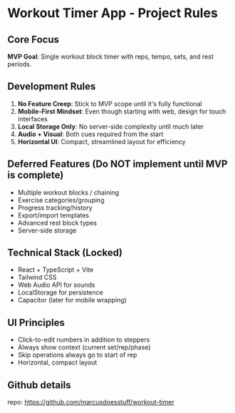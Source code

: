 # Workout Timer App - Project Rules

## Core Focus
**MVP Goal**: Single workout block timer with reps, tempo, sets, and rest periods.

## Development Rules
1. **No Feature Creep**: Stick to MVP scope until it's fully functional
2. **Mobile-First Mindset**: Even though starting with web, design for touch interfaces
3. **Local Storage Only**: No server-side complexity until much later
4. **Audio + Visual**: Both cues required from the start
5. **Horizontal UI**: Compact, streamlined layout for efficiency

## Deferred Features (Do NOT implement until MVP is complete)
- Multiple workout blocks / chaining
- Exercise categories/grouping
- Progress tracking/history
- Export/import templates
- Advanced rest block types
- Server-side storage

## Technical Stack (Locked)
- React + TypeScript + Vite
- Tailwind CSS
- Web Audio API for sounds
- LocalStorage for persistence
- Capacitor (later for mobile wrapping)

## UI Principles
- Click-to-edit numbers in addition to steppers
- Always show context (current set/rep/phase)
- Skip operations always go to start of rep
- Horizontal, compact layout 

## Github details
repo: https://github.com/marcusdoesstuff/workout-timer